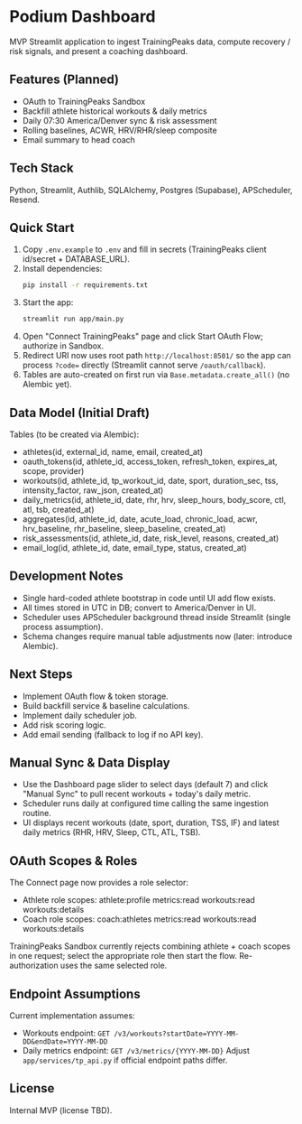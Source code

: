 # Podium Dashboard

MVP Streamlit application to ingest TrainingPeaks data, compute recovery / risk signals, and present a coaching dashboard.

## Features (Planned)
- OAuth to TrainingPeaks Sandbox
- Backfill athlete historical workouts & daily metrics
- Daily 07:30 America/Denver sync & risk assessment
- Rolling baselines, ACWR, HRV/RHR/sleep composite
- Email summary to head coach

## Tech Stack
Python, Streamlit, Authlib, SQLAlchemy, Postgres (Supabase), APScheduler, Resend.

## Quick Start
1. Copy `.env.example` to `.env` and fill in secrets (TrainingPeaks client id/secret + DATABASE_URL).
2. Install dependencies:
   ```bash
   pip install -r requirements.txt
   ```
3. Start the app:
   ```bash
   streamlit run app/main.py
   ```
4. Open "Connect TrainingPeaks" page and click Start OAuth Flow; authorize in Sandbox.
5. Redirect URI now uses root path `http://localhost:8501/` so the app can process `?code=` directly (Streamlit cannot serve `/oauth/callback`).
6. Tables are auto-created on first run via `Base.metadata.create_all()` (no Alembic yet).

## Data Model (Initial Draft)
Tables (to be created via Alembic):
- athletes(id, external_id, name, email, created_at)
- oauth_tokens(id, athlete_id, access_token, refresh_token, expires_at, scope, provider)
- workouts(id, athlete_id, tp_workout_id, date, sport, duration_sec, tss, intensity_factor, raw_json, created_at)
- daily_metrics(id, athlete_id, date, rhr, hrv, sleep_hours, body_score, ctl, atl, tsb, created_at)
- aggregates(id, athlete_id, date, acute_load, chronic_load, acwr, hrv_baseline, rhr_baseline, sleep_baseline, created_at)
- risk_assessments(id, athlete_id, date, risk_level, reasons, created_at)
- email_log(id, athlete_id, date, email_type, status, created_at)

## Development Notes
- Single hard-coded athlete bootstrap in code until UI add flow exists.
- All times stored in UTC in DB; convert to America/Denver in UI.
- Scheduler uses APScheduler background thread inside Streamlit (single process assumption).
- Schema changes require manual table adjustments now (later: introduce Alembic).

## Next Steps
- Implement OAuth flow & token storage.
- Build backfill service & baseline calculations.
- Implement daily scheduler job.
- Add risk scoring logic.
- Add email sending (fallback to log if no API key).

## Manual Sync & Data Display
- Use the Dashboard page slider to select days (default 7) and click "Manual Sync" to pull recent workouts + today's daily metric.
- Scheduler runs daily at configured time calling the same ingestion routine.
- UI displays recent workouts (date, sport, duration, TSS, IF) and latest daily metrics (RHR, HRV, Sleep, CTL, ATL, TSB).

## OAuth Scopes & Roles
The Connect page now provides a role selector:
- Athlete role scopes: athlete:profile metrics:read workouts:read workouts:details
- Coach role scopes: coach:athletes metrics:read workouts:read workouts:details

TrainingPeaks Sandbox currently rejects combining athlete + coach scopes in one request; select the appropriate role then start the flow. Re-authorization uses the same selected role.

## Endpoint Assumptions
Current implementation assumes:
- Workouts endpoint: `GET /v3/workouts?startDate=YYYY-MM-DD&endDate=YYYY-MM-DD`
- Daily metrics endpoint: `GET /v3/metrics/{YYYY-MM-DD}`
Adjust `app/services/tp_api.py` if official endpoint paths differ.

## License
Internal MVP (license TBD).
